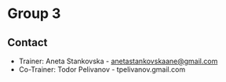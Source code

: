 # Group 3

## Contact
- Trainer: Aneta Stankovska - anetastankovskaane@gmail.com
- Co-Trainer: Todor Pelivanov - tpelivanov.gmail.com
